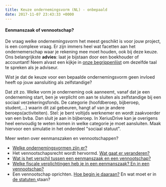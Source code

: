 ```yaml
---
title: Keuze ondernemingsvorm (NL) - onbepaald
date: 2017-11-07 23:43:33 +0000
---
```

#### Eenmanszaak of vennootschap?

De vraag welke ondernemingsvorm het meest geschikt is voor jouw project, is een complexe vraag. Er zijn immers heel wat facetten aan het ondernemerschap waar je rekening mee moet houden, ook bij deze keuze. Ons belangrijkste **advies**: laat je bijstaan door een boekhouder of accountant! Neem alvast een kijkje in [onze begrippenlijst](https://www.xerius.be/begrippenlijst) om dezelfde taal te spreken als je adviseur.

Wist je dat de keuze voor een bepaalde ondernemingsvorm geen invloed heeft op jouw aansluiting als zelfstandige?

Dat zit zo. Welke vorm je onderneming ook aanneemt, vanaf dat je een onderneming start, ben je verplicht om aan te sluiten als zelfstandige bij een sociaal verzekeringsfonds. De categorie (hoofdberoep, bijberoep, student,...) waarin dit zal gebeuren, hangt af van je andere beroeps(activiteiten). Stel: je bent voltijds werknemer en wordt zaakvoerder van een bvba. Dan sluit je aan in bijberoep. In XeriusDrive kan je overigens heel eenvoudig te weten komen in welke categorie je moet aansluiten. Maak hiervoor een simulatie in het onderdeel "sociaal statuut".

Meer weten over eenmanszaken en vennootschappen?

* [Welke ondernemingsvormen zijn er?](http://www.xerius.be/zelfstandigen/start-eigen-zaak/juridische-vorm/)
* Het vennootschapsrecht wordt hervormd. [Wat gaat er veranderen?](https://www.xerius.be/blog/hervorming-van-het-vennootschapsrecht-wat-verandert-er)
* [Wat is het verschil tussen een eenmanszaak en een vennootschap?](http://www.xerius.be/blog/zelfstandige-worden-eenmanszaak-vennootschap/)
* [Welke fiscale verplichtingen heb je in een eenmanszaak? En in een vennootschap?](https://www.vlaanderen.be/nl/ondernemen/boekhouding-belastingen-en-fiscaliteit/belastingen-voor-startende-ondernemers)
* Een vennootschap oprichten. [Hoe begin je daaraan?](www.xerius.be/oprichting-vennootschap) En wat moet er in [de statuten ](https://www.xerius.be/blog/wat-moet-in-statuten-staan)staan?